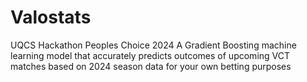 # Valostats
UQCS Hackathon Peoples Choice 2024
A Gradient Boosting machine learning model that accurately predicts outcomes of upcoming VCT matches based on 2024 season data for your own betting purposes
